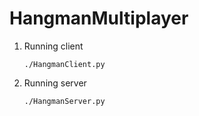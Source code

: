 # HangmanMultiplayer

1. Running client

    `./HangmanClient.py`

2. Running server

    `./HangmanServer.py`
